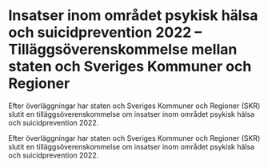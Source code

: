 # Insatser inom området psykisk hälsa och suicidprevention 2022 – Tilläggsöverenskommelse mellan staten och Sveriges Kommuner och Regioner

Efter överläggningar har staten och Sveriges Kommuner och Regioner (SKR) slutit en tilläggsöverenskommelse om insatser inom området psykisk hälsa och suicidprevention 2022.

Efter överläggningar har staten och Sveriges Kommuner och Regioner (SKR) slutit en tilläggsöverenskommelse om insatser inom området psykisk hälsa och suicidprevention 2022.
